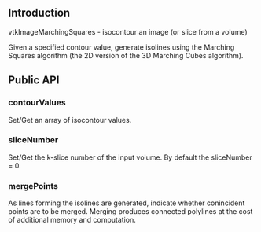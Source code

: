 ## Introduction

vtkImageMarchingSquares - isocontour an image (or slice from a volume)

Given a specified contour value, generate isolines using the
Marching Squares algorithm (the 2D version of the 3D Marching Cubes
algorithm).

## Public API

### contourValues

Set/Get an array of isocontour values.

### sliceNumber

Set/Get the k-slice number of the input volume. By default the
sliceNumber = 0.

### mergePoints

As lines forming the isolines are generated, indicate whether
conincident points are to be merged. Merging produces connected polylines
at the cost of additional memory and computation.
